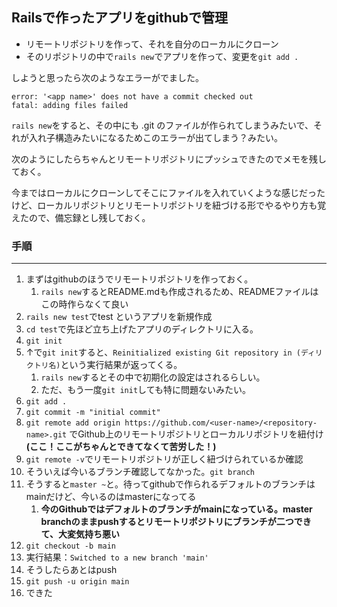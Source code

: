 ## Railsで作ったアプリをgithubで管理

- リモートリポジトリを作って、それを自分のローカルにクローン
- そのリポジトリの中で`rails new`でアプリを作って、変更を`git add .`

しようと思ったら次のようなエラーがでました。

```
error: '<app name>' does not have a commit checked out
fatal: adding files failed
```

`rails new`をすると、その中にも .git のファイルが作られてしまうみたいで、それが入れ子構造みたいになるためこのエラーが出てしまう？みたい。

次のようにしたらちゃんとリモートリポジトリにプッシュできたのでメモを残しておく。

今まではローカルにクローンしてそこにファイルを入れていくような感じだったけど、ローカルリポジトリとリモートリポジトリを紐づける形でやるやり方も覚えたので、備忘録とし残しておく。

### 手順
---

1. まずはgithubのほうでリモートリポジトリを作っておく。
    1. `rails new`するとREADME.mdも作成されるため、READMEファイルはこの時作らなくて良い
1. `rails new test`でtest というアプリを新規作成
2. `cd test`で先ほど立ち上げたアプリのディレクトリに入る。
3. `git init`
4. ↑で`git init`すると、`Reinitialized existing Git repository in (ディリクトリ名)`という実行結果が返ってくる。
    1. `rails new`するとその中で初期化の設定はされるらしい。
    2. ただ、もう一度`git init`しても特に問題ないみたい。
1. `git add .`
2. `git commit -m "initial commit"`
3. `git remote add origin https://github.com/<user-name>/<repository-name>.git` でGithub上のリモートリポジトリとローカルリポジトリを紐付け **(ここ！ここがちゃんとできてなくて苦労した！)**
4. `git remote -v`でリモートリポジトリが正しく紐づけられているか確認
5. そういえば今いるブランチ確認してなかった。`git branch`
6. そうすると`master ~`と。待ってgithubで作られるデフォルトのブランチはmainだけど、今いるのはmasterになってる
    1. **今のGithubではデフォルトのブランチがmainになっている。master branchのままpushするとリモートリポジトリにブランチが二つできて、大変気持ち悪い**
8. `git checkout -b main`
9. 実行結果：`Switched to a new branch 'main'`
10. そうしたらあとはpush
11. `git push -u origin main`
12. できた
